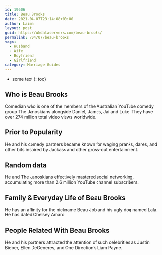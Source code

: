```yaml
---
id: 19606
title: Beau Brooks
date: 2021-04-07T23:14:08+00:00
author: Laima
layout: post
guid: https://ukdataservers.com/beau-brooks/
permalink: /04/07/beau-brooks
tags:
  - Husband
  - Wife
  - Boyfriend
  - Girlfriend
category: Marriage Guides
---
```


* some text
{: toc}


## Who is Beau Brooks
                  
                  
                  
Comedian who is one of the members of the Australian YouTube comedy group The Janoskians alongside Daniel, James, Jai and Luke. They have over 274 million total video views worldwide. 
                  
              
            
              
            
                
                
                
## Prior to Popularity
                  
                  
                  
He and his comedy partners became known for waging pranks, dares, and other bits inspired by Jackass and other gross-out entertainment. 
                  
              
            
              
            
                
                
                
## Random data
                  
                  
                  
He and The Janoskians effectively mastered social networking, accumulating more than 2.6 million YouTube channel subscribers. 
                  
              
            
              
            
                
                
                
## Family & Everyday Life of Beau Brooks
                  
                  
                  
He has an affinity for the nickname Beau Job and his ugly dog named Lala. He has dated Chelsey Amaro. 
                  
              
            
              
            
                
                
                
## People Related With Beau Brooks
                  
                  
                  
He and his partners attracted the attention of such celebrities as Justin Bieber, Ellen DeGeneres, and One Direction&#8217;s Liam Payne.  
                  
              
            
              
            
                
              
            
              
              
            
            
              
            
          
          
          